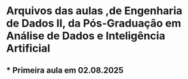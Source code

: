 # Arquivos das aulas ,de Engenharia de Dados II, da Pós-Graduação em Análise de Dados e Inteligência Artificial
## * Primeira aula em 02.08.2025
